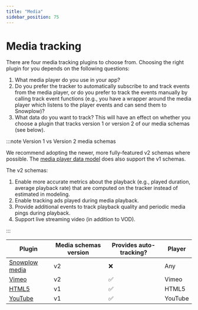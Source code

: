 ```yaml
---
title: "Media"
sidebar_position: 75
---
```


# Media tracking

There are four media tracking plugins to choose from. Choosing the right plugin for you depends on the following questions:

1. What media player do you use in your app?
2. Do you prefer the tracker to automatically subscribe to and track events from the media player, or do you prefer to track the events manually by calling track event functions (e.g., you have a wrapper around the media player which listens to the player events and can send them to Snowplow)?
3. What data do you want to track? This will have an effect on whether you choose a plugin that tracks version 1 or version 2 of our media schemas (see below).

:::note Version 1 vs Version 2 media schemas

We recommend adopting the newer, more fully-featured v2 schemas where possible. The [media player data model](/docs/modeling-your-data/modeling-your-data-with-dbt/dbt-models/dbt-media-player-data-model/index.md) does also support the v1 schemas.

The v2 schemas:

1. Enable more accurate metrics about the playback (e.g., played duration, average playback rate) that are computed on the tracker instead of estimated in modeling.
2. Enable tracking ads played during media playback.
3. Provide additional events to track playback quality and periodic media pings during playback.
4. Support live streaming video (in addition to VOD).

:::

| Plugin | Media schemas version | Provides auto-tracking? | Player |
| --- | --- | --- | --- |
| [Snowplow media](/docs/collecting-data/collecting-from-own-applications/javascript-trackers/web-tracker/tracking-events/media/snowplow/index.md) | v2 | ❌ | Any |
| [Vimeo](/docs/collecting-data/collecting-from-own-applications/javascript-trackers/web-tracker/tracking-events/media/vimeo/index.md)  | v2 | ✅ | Vimeo |
| [HTML5](/docs/collecting-data/collecting-from-own-applications/javascript-trackers/web-tracker/tracking-events/media/html5/index.md) | v1 | ✅ | HTML5 |
| [YouTube](/docs/collecting-data/collecting-from-own-applications/javascript-trackers/web-tracker/tracking-events/media/youtube/index.md) | v1 | ✅ | YouTube |

